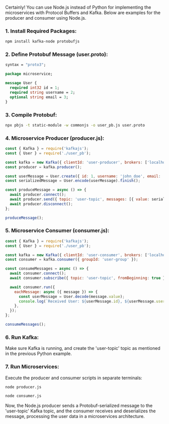 Certainly! You can use Node.js instead of Python for implementing the microservices with Protocol Buffers and Kafka. Below are examples for the producer and consumer using Node.js.

### 1. Install Required Packages:

```bash
npm install kafka-node protobufjs
```

### 2. Define Protobuf Message (user.proto):

```protobuf
syntax = "proto3";

package microservice;

message User {
  required int32 id = 1;
  required string username = 2;
  optional string email = 3;
}
```

### 3. Compile Protobuf:

```bash
npx pbjs -t static-module -w commonjs -o user_pb.js user.proto
```

### 4. Microservice Producer (producer.js):

```javascript
const { Kafka } = require('kafkajs');
const { User } = require('./user_pb');

const kafka = new Kafka({ clientId: 'user-producer', brokers: ['localhost:9092'] });
const producer = kafka.producer();

const userMessage = User.create({ id: 1, username: 'john_doe', email: 'john@example.com' });
const serializedMessage = User.encode(userMessage).finish();

const produceMessage = async () => {
  await producer.connect();
  await producer.send({ topic: 'user-topic', messages: [{ value: serializedMessage }] });
  await producer.disconnect();
};

produceMessage();
```

### 5. Microservice Consumer (consumer.js):

```javascript
const { Kafka } = require('kafkajs');
const { User } = require('./user_pb');

const kafka = new Kafka({ clientId: 'user-consumer', brokers: ['localhost:9092'] });
const consumer = kafka.consumer({ groupId: 'user-group' });

const consumeMessages = async () => {
  await consumer.connect();
  await consumer.subscribe({ topic: 'user-topic', fromBeginning: true });

  await consumer.run({
    eachMessage: async ({ message }) => {
      const userMessage = User.decode(message.value);
      console.log(`Received User: ${userMessage.id}, ${userMessage.username}, ${userMessage.email || 'N/A'}`);
    },
  });
};

consumeMessages();
```

### 6. Run Kafka:

Make sure Kafka is running, and create the 'user-topic' topic as mentioned in the previous Python example.

### 7. Run Microservices:

Execute the producer and consumer scripts in separate terminals:

```bash
node producer.js
```

```bash
node consumer.js
```

Now, the Node.js producer sends a Protobuf-serialized message to the 'user-topic' Kafka topic, and the consumer receives and deserializes the message, processing the user data in a microservices architecture.
